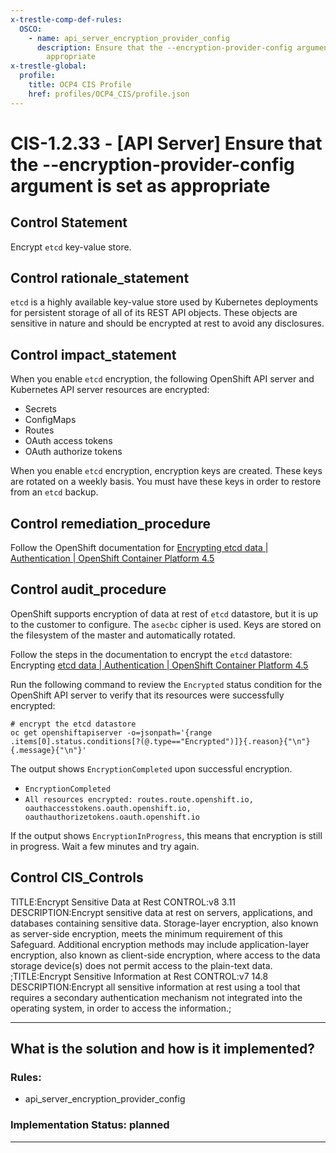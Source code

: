 ```yaml
---
x-trestle-comp-def-rules:
  OSCO:
    - name: api_server_encryption_provider_config
      description: Ensure that the --encryption-provider-config argument is set as
        appropriate
x-trestle-global:
  profile:
    title: OCP4 CIS Profile
    href: profiles/OCP4_CIS/profile.json
---
```


# CIS-1.2.33 - \[API Server\] Ensure that the --encryption-provider-config argument is set as appropriate

## Control Statement

Encrypt `etcd` key-value store.

## Control rationale_statement

`etcd` is a highly available key-value store used by Kubernetes deployments for persistent storage of all of its REST API objects. These objects are sensitive in nature and should be encrypted at rest to avoid any disclosures.

## Control impact_statement

When you enable `etcd` encryption, the following OpenShift API server and Kubernetes API server resources are encrypted:

- Secrets
- ConfigMaps
- Routes
- OAuth access tokens
- OAuth authorize tokens

When you enable `etcd` encryption, encryption keys are created. These keys are rotated on a weekly basis. You must have these keys in order to restore from an `etcd` backup.

## Control remediation_procedure

Follow the OpenShift documentation for [Encrypting etcd data | Authentication | OpenShift Container Platform 4.5](https://docs.openshift.com/container-platform/4.5/security/encrypting-etcd.html)

## Control audit_procedure

OpenShift supports encryption of data at rest of `etcd` datastore, but it is up to the customer to configure. The `asecbc` cipher is used. Keys are stored on the filesystem of the master and automatically rotated.

Follow the steps in the documentation to encrypt the `etcd` datastore: Encrypting [etcd data | Authentication | OpenShift Container Platform 4.5](https://docs.openshift.com/container-platform/4.5/security/encrypting-etcd.html)

Run the following command to review the `Encrypted` status condition for the OpenShift API server to verify that its resources were successfully encrypted:

```
# encrypt the etcd datastore
oc get openshiftapiserver -o=jsonpath='{range .items[0].status.conditions[?(@.type=="Encrypted")]}{.reason}{"\n"}{.message}{"\n"}'
```

The output shows `EncryptionCompleted` upon successful encryption. 

- `EncryptionCompleted`
- `All resources encrypted: routes.route.openshift.io, oauthaccesstokens.oauth.openshift.io, oauthauthorizetokens.oauth.openshift.io`

If the output shows `EncryptionInProgress`, this means that encryption is still in progress. Wait a few minutes and try again.

## Control CIS_Controls

TITLE:Encrypt Sensitive Data at Rest CONTROL:v8 3.11 DESCRIPTION:Encrypt sensitive data at rest on servers, applications, and databases containing sensitive data. Storage-layer encryption, also known as server-side encryption, meets the minimum requirement of this Safeguard. Additional encryption methods may include application-layer encryption, also known as client-side encryption, where access to the data storage device(s) does not permit access to the plain-text data. ;TITLE:Encrypt Sensitive Information at Rest CONTROL:v7 14.8 DESCRIPTION:Encrypt all sensitive information at rest using a tool that requires a secondary authentication mechanism not integrated into the operating system, in order to access the information.;

______________________________________________________________________

## What is the solution and how is it implemented?

<!-- For implementation status enter one of: implemented, partial, planned, alternative, not-applicable -->

<!-- Note that the list of rules under ### Rules: is read-only and changes will not be captured after assembly to JSON -->

<!-- Add control implementation description here for control: CIS-1.2.33 -->

### Rules:

  - api_server_encryption_provider_config

### Implementation Status: planned

______________________________________________________________________
